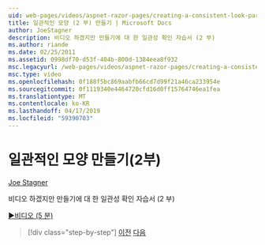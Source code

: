 ```yaml
---
uid: web-pages/videos/aspnet-razor-pages/creating-a-consistent-look-part-2
title: 일관적인 모양 (2 부) 만들기 | Microsoft Docs
author: JoeStagner
description: 비디오 하겠지만 만들기에 대 한 일관성 확인 자습서 (2 부)
ms.author: riande
ms.date: 02/25/2011
ms.assetid: 0998df70-d53f-404b-800d-1384eea8f932
msc.legacyurl: /web-pages/videos/aspnet-razor-pages/creating-a-consistent-look-part-2
msc.type: video
ms.openlocfilehash: 0f188f5bc869aabfb66cd7d99f21a46ca233954e
ms.sourcegitcommit: 0f1119340e4464720cfd16d0ff15764746ea1fea
ms.translationtype: MT
ms.contentlocale: ko-KR
ms.lasthandoff: 04/17/2019
ms.locfileid: "59390703"
---
```

# <a name="creating-a-consistent-look-part-2"></a>일관적인 모양 만들기(2부)

[Joe Stagner](https://github.com/JoeStagner)

비디오 하겠지만 만들기에 대 한 일관성 확인 자습서 (2 부)

[&#9654;비디오 (5 분)](https://channel9.msdn.com/Blogs/ASP-NET-Site-Videos/creating-a-consistent-look-part-2)

> [!div class="step-by-step"]
> [이전](creating-a-consistent-look-part-1.md)
> [다음](working-with-forms-part-1.md)
